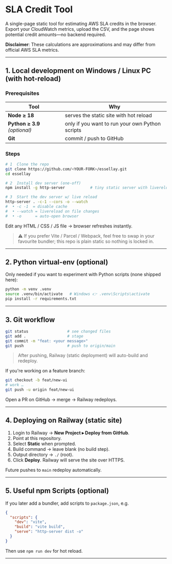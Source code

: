 # SLA Credit Tool

A single-page static tool for estimating AWS SLA credits in the browser. Export
your CloudWatch metrics, upload the CSV, and the page shows potential credit
amounts—no backend required.

**Disclaimer**: These calculations are approximations and may differ from
official AWS SLA metrics.

---
## 1.  Local development on Windows / Linux PC (with hot-reload)

### Prerequisites
| Tool | Why |
|------|-----|
| **Node ≥ 18** | serves the static site with hot reload |
| **Python ≥ 3.9** *(optional)* | only if you want to run your own Python scripts |
| **Git** | commit / push to GitHub |

### Steps
```bash
# 1  Clone the repo
git clone https://github.com/<YOUR-FORK>/essellay.git
cd essellay

# 2  Install dev server (one-off)
npm install -g http-server           # tiny static server with livereload flag

# 3  Start the dev server w/ live reload
http-server . -c-1 --cors -o --watch
#  • -c -1  = disable cache
#  • --watch = livereload on file changes
#  • -o      = auto-open browser
```
Edit any HTML / CSS / JS file → browser refreshes instantly.

> ⚠️  If you prefer Vite / Parcel / Webpack, feel free to swap in your favourite bundler; this repo is plain static so nothing is locked in.

---
## 2.  Python virtual-env (optional)
Only needed if you want to experiment with Python scripts (none shipped here):
```bash
python -m venv .venv
source .venv/bin/activate   # Windows 👉 .venv\Scripts\activate
pip install -r requirements.txt
```

---
## 3.  Git workflow
```bash
git status                 # see changed files
git add .                  # stage
git commit -m "feat: <your message>"
git push                   # push to origin/main
```
> After pushing, Railway (static deployment) will auto-build and redeploy.

If you're working on a feature branch:
```bash
git checkout -b feat/new-ui
# work …
git push -u origin feat/new-ui
```
Open a PR on GitHub → merge → Railway redeploys.

---
## 4.  Deploying on Railway (static site)
1. Login to Railway → **New Project ▸ Deploy from GitHub**.
2. Point at this repository.
3. Select **Static** when prompted.
4. Build command → leave blank (no build step).
5. Output directory → `./` (root).
6. Click **Deploy**.  Railway will serve the site over HTTPS.

Future pushes to `main` redeploy automatically.

---
## 5.  Useful npm Scripts (optional)
If you later add a bundler, add scripts to `package.json`, e.g.
```json
{
  "scripts": {
    "dev": "vite",
    "build": "vite build",
    "serve": "http-server dist -o"
  }
}
```
Then use `npm run dev` for hot reload.

---
